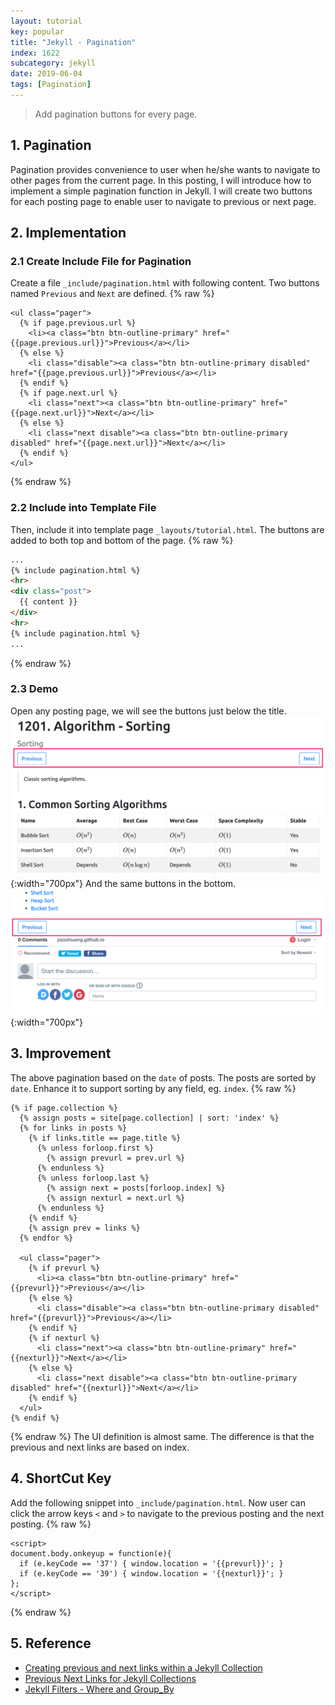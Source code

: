 ```yaml
---
layout: tutorial
key: popular
title: "Jekyll - Pagination"
index: 1622
subcategory: jekyll
date: 2019-06-04
tags: [Pagination]
---
```


> Add pagination buttons for every page.

## 1. Pagination
Pagination provides convenience to user when he/she wants to navigate to other pages from the current page. In this posting, I will introduce how to implement a simple pagination function in Jekyll. I will create two buttons for each posting page to enable user to navigate to previous or next page.
## 2. Implementation
### 2.1 Create Include File for Pagination
Create a file `_include/pagination.html` with following content. Two buttons named `Previous` and `Next` are defined.
{% raw %}
```raw
<ul class="pager">
  {% if page.previous.url %}
    <li><a class="btn btn-outline-primary" href="{{page.previous.url}}">Previous</a></li>
  {% else %}
    <li class="disable"><a class="btn btn-outline-primary disabled" href="{{page.previous.url}}">Previous</a></li>
  {% endif %}
  {% if page.next.url %}
    <li class="next"><a class="btn btn-outline-primary" href="{{page.next.url}}">Next</a></li>
  {% else %}
    <li class="next disable"><a class="btn btn-outline-primary disabled" href="{{page.next.url}}">Next</a></li>
  {% endif %}
</ul>
```
{% endraw %}
### 2.2 Include into Template File
Then, include it into template page `_layouts/tutorial.html`. The buttons are added to both top and bottom of the page.
{% raw %}
```html
...
{% include pagination.html %}
<hr>
<div class="post">
  {{ content }}
</div>
<hr>
{% include pagination.html %}
...
```
{% endraw %}
### 2.3 Demo
Open any posting page, we will see the buttons just below the title.
![image](/public/images/jekyll/1622/button-top.png){:width="700px"}
And the same buttons in the bottom.
![image](/public/images/jekyll/1622/button-bottom.png){:width="700px"}

## 3. Improvement
The above pagination based on the `date` of posts. The posts are sorted by `date`. Enhance it to support sorting by any field, eg. `index`.
{% raw %}
```raw
{% if page.collection %}
  {% assign posts = site[page.collection] | sort: 'index' %}
  {% for links in posts %}
    {% if links.title == page.title %}
      {% unless forloop.first %}
        {% assign prevurl = prev.url %}
      {% endunless %}
      {% unless forloop.last %}
        {% assign next = posts[forloop.index] %}
        {% assign nexturl = next.url %}
      {% endunless %}
    {% endif %}
    {% assign prev = links %}
  {% endfor %}

  <ul class="pager">
    {% if prevurl %}
      <li><a class="btn btn-outline-primary" href="{{prevurl}}">Previous</a></li>
    {% else %}
      <li class="disable"><a class="btn btn-outline-primary disabled" href="{{prevurl}}">Previous</a></li>
    {% endif %}
    {% if nexturl %}
      <li class="next"><a class="btn btn-outline-primary" href="{{nexturl}}">Next</a></li>
    {% else %}
      <li class="next disable"><a class="btn btn-outline-primary disabled" href="{{nexturl}}">Next</a></li>
    {% endif %}
  </ul>
{% endif %}
```
{% endraw %}
The UI definition is almost same. The difference is that the previous and next links are based on index.

## 4. ShortCut Key
Add the following snippet into `_include/pagination.html`. Now user can click the arrow keys `<` and `>` to navigate to the previous posting and the next posting.
{% raw %}
```raw
<script>
document.body.onkeyup = function(e){
  if (e.keyCode == '37') { window.location = '{{prevurl}}'; }
  if (e.keyCode == '39') { window.location = '{{nexturl}}'; }
};
</script>
```
{% endraw %}

## 5. Reference
* [Creating previous and next links within a Jekyll Collection](http://stories.upthebuzzard.com/jekyll_notes/2017-02-19-prev-and-next-within-a-jekyll-collection.html)
* [Previous Next Links for Jekyll Collections](https://gist.github.com/budparr/3e637e575471401d01ec)
* [Jekyll Filters - Where and Group_By](https://blog.webjeda.com/jekyll-filters/)
